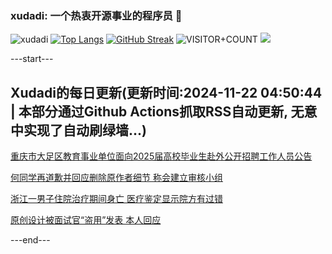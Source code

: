 ### xudadi: 一个热衷开源事业的程序员 👋

![xudadi](https://github-readme-stats-git-masterorgs-github-readme-stats-team.vercel.app/api?username=xudadi)
[![Top Langs](https://github-readme-stats.vercel.app/api/top-langs/?username=xudadi)](https://github.com/anuraghazra/github-readme-stats)
[![GitHub Streak](https://streak-stats.demolab.com?user=xudadi&locale=zh_Hans)](https://git.io/streak-stats)
![VISITOR+COUNT](https://komarev.com/ghpvc/?username=xudadi&label=VISITOR+COUNT)
![](https://raw.githubusercontent.com/xudadi/xudadi/main/assets/github-contribution-grid-snake.svg)


---start---

## Xudadi的每日更新(更新时间:2024-11-22 04:50:44 | 本部分通过Github Actions抓取RSS自动更新, 无意中实现了自动刷绿墙...)

[重庆市大足区教育事业单位面向2025届高校毕业生赴外公开招聘工作人员公告](https://www.gongkaoleida.com/article/2203256)

[何同学再道歉并回应删除原作者细节 称会建立审核小组](https://m.163.com/news/article/JHHV5V3P053469LG.html)

[浙江一男子住院治疗期间身亡 医疗鉴定显示院方有过错](https://m.163.com/news/article/JHHUH9QT053469LG.html)

[原创设计被面试官“盗用”发表 本人回应](https://m.163.com/news/article/JHHRKS3O055690HN.html)

---end---
